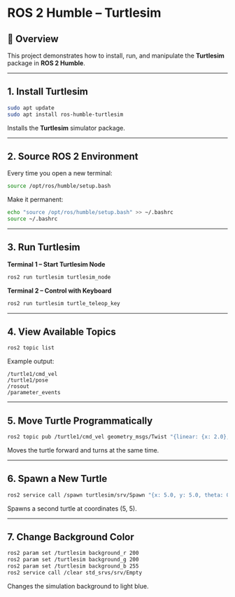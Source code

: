 # ROS 2 Humble – Turtlesim

## 📌 Overview
This project demonstrates how to install, run, and manipulate the **Turtlesim** package in **ROS 2 Humble**.  

---

## 1. Install Turtlesim
```bash
sudo apt update
sudo apt install ros-humble-turtlesim
```
Installs the **Turtlesim** simulator package.

---

## 2. Source ROS 2 Environment
Every time you open a new terminal:
```bash
source /opt/ros/humble/setup.bash
```
Make it permanent:
```bash
echo "source /opt/ros/humble/setup.bash" >> ~/.bashrc
source ~/.bashrc
```

---

##  3. Run Turtlesim
**Terminal 1 – Start Turtlesim Node**
```bash
ros2 run turtlesim turtlesim_node
```
**Terminal 2 – Control with Keyboard**
```bash
ros2 run turtlesim turtle_teleop_key
```

---

## 4. View Available Topics
```bash
ros2 topic list
```
Example output:
```
/turtle1/cmd_vel
/turtle1/pose
/rosout
/parameter_events
```

---

## 5. Move Turtle Programmatically
```bash
ros2 topic pub /turtle1/cmd_vel geometry_msgs/Twist "{linear: {x: 2.0}, angular: {z: 1.8}}"
```
Moves the turtle forward and turns at the same time.

---

## 6. Spawn a New Turtle
```bash
ros2 service call /spawn turtlesim/srv/Spawn "{x: 5.0, y: 5.0, theta: 0.0, name: 'turtle2'}"
```
Spawns a second turtle at coordinates (5, 5).

---

## 7. Change Background Color
```bash
ros2 param set /turtlesim background_r 200
ros2 param set /turtlesim background_g 200
ros2 param set /turtlesim background_b 255
ros2 service call /clear std_srvs/srv/Empty
```
Changes the simulation background to light blue.
